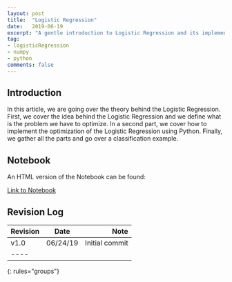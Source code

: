 ```yaml
---
layout: post
title:  "Logistic Regression"
date:   2019-06-19
excerpt: "A gentle introduction to Logistic Regression and its implementation in python."
tag:
- logisticRegression
- numpy
- python
comments: false
---
```


## Introduction

In this article, we are going over the theory behind the Logistic Regression. First, we cover the idea behind the Logistic Regression and we define what is the problem we have to optimize. In a second part, we cover how to implement the optimization of the Logistic Regression using Python. Finally, we gather all the parts and go over a classification example.

## Notebook

An HTML version of the Notebook can be found:

<div markdown="0"><a href="https://github.com/tdody/tdody.github.io/blob/master/_html/Logistic%20Regression.html" class="btn btn-info">Link to Notebook</a></div>

## Revision Log

| Revision | Date       | Note             |
|:---------|:----------:|-----------------:|
| v1.0     | 06/24/19   | Initial commit   |
|----
{: rules="groups"}